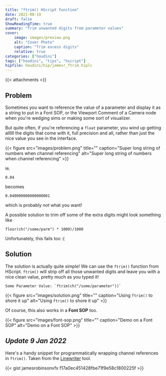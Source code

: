 ```yaml
---
title: "ftrim() HScript function"
date: 2021-08-19
draft: false
ShowReadingTime: true
summary: "Trim unwanted digits from parameter values"
cover:
    image: images/preview.png
    alt: "Cover Photo"
    caption: "Trim excess digits"
    relative: true
categories: ["houdini"]
tags: ["houdini", "tips", "hscript"]
hipfile: houdini/hip/jamesr_ftrim.hiplc
---
```


{{< attachments >}}

## Problem
Sometimes you want to reference the value of a parameter and display it as a string to put in a Font SOP, or the Viewport Comment of a Camera node when you're wedging sims or making some sort of visualizer.

But quite often, if you're referencing a `float` parameter, you wind up getting allllll the digits that come with it, full precision and all, rather than just the nice value you see in the interface.

{{< figure src="images/problem.png" title="" caption="Super long string of numbers when channel referencing" alt="Super long string of numbers when channel referencing" >}}

ie.
```
0.04
```
becomes
```
0.040000000000000001
```
which is probably *not* what you want!

A possible solution to trim off some of the extra digits might look something like

```
floor(ch("/some/parm") * 1000)/1000
```
Unfortunately, this fails too :(

## Solution

The solution is actually quite simple! We can use the `ftrim()` function from HScript. `ftrim()` will strip off all those unwanted digits and leave you with a nice clean value, pretty much as you typed it!

```
Some Parameter Value: `ftrim(ch("/some/parameter"))`
```

{{< figure src="images/solution.png" title="" caption="Using `ftrim()` to shore it up" alt="Using `ftrim()` to shore it up" >}}

Of course, this also works in a **Font SOP** too.

{{< figure src="images/font-sop.png" title="" caption="Demo on a Font SOP" alt="Demo on a Font SOP" >}}

## *Update 9 Jan 2022*
Here's a handy snippet for programmatically wrapping channel references in
`ftrim()`. Taken from the [Linewriter](https://github.com/jamesrobinsonvfx/linewriter) tool.

{{< gist jamesrobinsonvfx f17a0ec451428fbe71f9e58c1800225f >}}